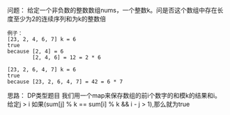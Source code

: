 问题：
    给定一个非负数的整数数组nums，一个整数k。问是否这个数组中存在长度至少为2的连续序列和为k的整数倍

    例子：
    [23, 2, 4, 6, 7] k = 6
    true
    because [2, 4] = 6
            [2, 4, 6] = 12 = 2 * 6

    [23, 2, 6, 4, 7] k = 6
    true
    because [23, 2, 6, 4, 7] = 42 = 6 * 7

思路：
    DP类型题目
    我们用一个map来保存数组的前i个数字的和模k的结果和i。
    给定j > i
    如果(sum[j] % k == sum[i] % k && i - j > 1),那么就为true
    
